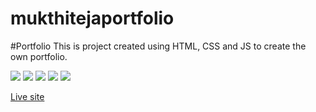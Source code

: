 # mukthitejaportfolio
#Portfolio
This is project created using HTML, CSS and JS to create the own portfolio.

<img src="https://github.com/mukthiteja/PepperfryClone/blob/main/pepperfry-products.png"/>
<img src="https://github.com/mukthiteja/mukthitejaportfolio/blob/master/porfolio_home.png"/>
<!--<img src="https://github.com/mukthiteja/mukthitejaportfolio/blob/master/porfolio-contact.png"/>-->
<img src="https://github.com/mukthiteja/mukthitejaportfolio/blob/master/porfolio_projects.png"/>
<img src="https://github.com/mukthiteja/mukthitejaportfolio/blob/master/porfolio_skills.png"/>
<img src="https://github.com/mukthiteja/mukthitejaportfolio/blob/master/porfolio_about.png"/>


<a href="https://mukthitejaportfolio.netlify.app/">Live site</a>
